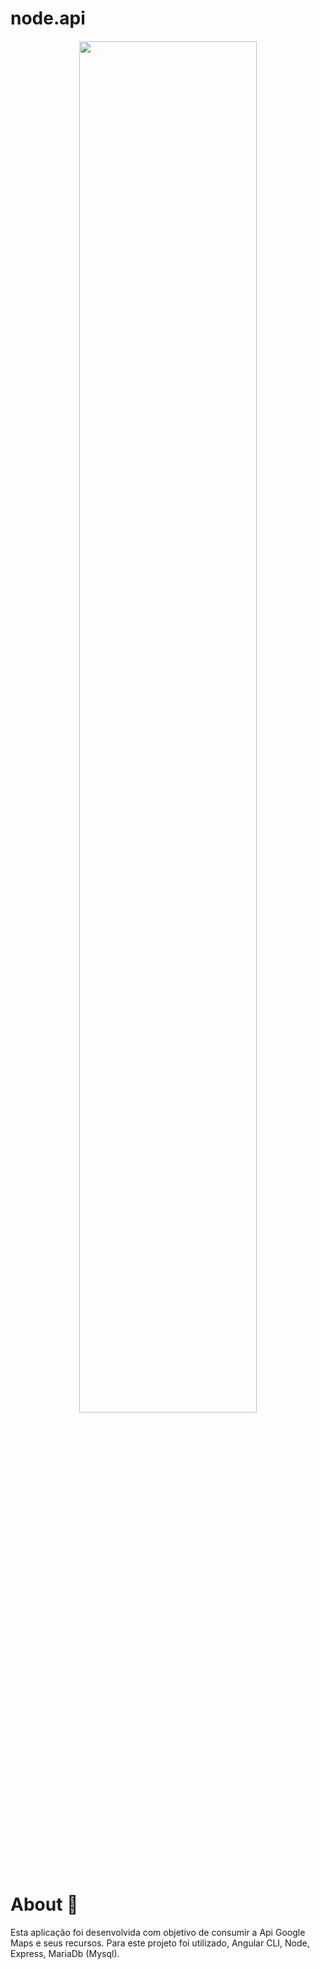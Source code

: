 # node.api
<h4 align="center">
  <img src="https://user-images.githubusercontent.com/53453342/93115718-a610d300-f692-11ea-9e5d-9489566ab56b.jpg" width="75%" />
</h4>

# About 🧾
Esta aplicação foi desenvolvida com objetivo de consumir a Api Google Maps e seus recursos. Para este projeto foi utilizado, Angular CLI, Node, Express, MariaDb (Mysql).

